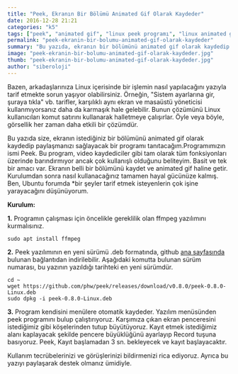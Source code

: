 ```yaml
---
title: "Peek, Ekranın Bir Bölümü Animated Gif Olarak Kaydeder"
date: 2016-12-28 21:21
categories: "k5"
tags: ["peek", "animated gif", "linux peek programı", "linux animated gif yapımı"]
permalink: "peek-ekranin-bir-bolumu-animated-gif-olarak-kaydeder"
summary: "Bu yazıda, ekranın bir bölümünü animated gif olarak kaydedip paylaşmanızı sağlayacak Peek programı tanıtılmaktadır."
image: "peek-ekranin-bir-bolumu-animated-gif-olarak-kaydeder.jpg"
thumb: "peek-ekranin-bir-bolumu-animated-gif-olarak-kaydeder.jpg"
author: "siberoloji"
---
```

Bazen, arkadaşlarınıza Linux içerisinde bir işlemin nasıl yapılacağını yazıyla tarif etmekte sorun yaşıyor olabilirsiniz. Örneğin, "Sistem ayarlarına gir, şuraya tıkla" vb. tarifler, karşılıklı aynı ekran ve masaüstü yöneticisi kullanmıyorsanız daha da karmaşık hale gelebilir. Bunun çözümünü Linux kullanıcıları komut satırını kullanarak halletmeye çalışırlar. Öyle veya böyle, görsellik her zaman daha etkili bir çözümdür.

Bu yazıda size, ekranın istediğiniz bir bölümünü animated gif olarak kaydedip paylaşmanızı sağlayacak bir programı tanıtacağım.Programımızın ismi Peek. Bu program, video kaydediciler gibi tam olarak tüm fonksiyonları üzerinde barındırmıyor ancak çok kullanışlı olduğunu beliteyim. Basit ve tek bir amacı var. Ekranın belli bir bölümünü kaydet ve animated gif haline getir. Kurulumdan sonra nasıl kullanacağınız tamamen hayal gücünüze kalmış. Ben, Ubuntu forumda *bir şeyler tarif etmek isteyenlerin çok işine yarayacağını düşünüyorum.

**Kurulum:**

**1.** Programın çalışması için öncelikle gereklilik olan ffmpeg yazılımını kurmalısınız.

```
sudo apt install ffmpeg
```

**2.** Peek yazılımının en yeni sürümü .deb formatında, github [ana sayfasında](https://github.com/phw/peek/releases) bulunan bağlantıdan indirilebilir. Aşağıdaki komutta bulunan sürüm numarası, bu yazının yazıldığı tarihteki en yeni sürümdür. 

```
cd ~
wget https://github.com/phw/peek/releases/download/v0.8.0/peek-0.8.0-Linux.deb
sudo dpkg -i peek-0.8.0-Linux.deb 
```

**3.** Program kendisini menülere otomatik kaydeder. Yazılım menüsünden peek programını bulup çalıştırıyoruz. Karşımıza çıkan ekran penceresini istediğimiz gibi köşelerinden tutup büyütüyoruz. Kayıt etmek istediğimiz alanı kaplayacak şekilde pencere büyüklüğünü ayarlayıp Record tuşuna basıyoruz. Peek, Kayıt başlamadan 3 sn. bekleyecek ve kayıt başlayacaktır.

Kullanım tecrübelerinizi ve görüşlerinizi bildirmenizi rica ediyoruz. Ayrıca bu yazıyı paylaşarak destek olmanız ümidiyle.

